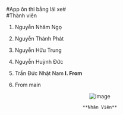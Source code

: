 #App ôn thi bằng lái xe# <br>
#Thành viên
1. Nguyễn Nhâm Ngọ
2. Nguyễn Thành Phát
3. Nguyễn Hữu Trung
4. Nguyễn Huỳnh Đức
5. Trần Đức Nhật Nam
  __I. From__
  
  1. From main
  
   <div align="center">
  
  ![image](https://user-images.githubusercontent.com/107678223/209601895-42e9d5f1-6c83-4f52-a639-9c860911a488.png)
  
  </div>

<div align="center">

    **Nhân Viên**
  
</div>
